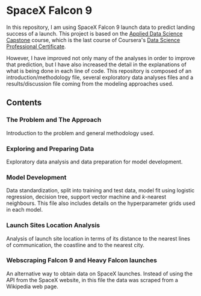 # SpaceX Falcon 9
 In this repository, I am using SpaceX Falcon 9 launch data to predict landing success of a launch.
 This project is based on the [Applied Data Science Capstone](https://www.coursera.org/learn/applied-data-science-capstone?specialization=ibm-data-science) course, which is the last course of Coursera's [Data Science Professional Certificate](https://www.coursera.org/professional-certificates/ibm-data-science).
 
 However, I have improved not only many of the analyses in order to improve that prediction, but I have also increased the detail in the explanations of what is being done in each line of code. This repository is composed of an introduction/methodology file, several exploratory data analyses files and a results/discussion file coming from the modeling approaches used.
 
 ## Contents
 ### The Problem and The Approach
 Introduction to the problem and general methodology used.
 
 ### Exploring and Preparing Data
 Exploratory data analysis and data preparation for model development.
 
 ### Model Development
 Data standardization, split into training and test data, model fit using logistic regression, decision tree, support vector machine and $k$-nearest neighbours. This file also includes details on the hyperparameter grids used in each model.
 
 ### Launch Sites Location Analysis
 Analysis of launch site location in terms of its distance to the nearest lines of communication, the coastline and to the nearest city.
 
 ### Webscraping Falcon 9 and Heavy Falcon launches
 An alternative way to obtain data on SpaceX launches. Instead of using the API from the SpaceX website, in this file the data was scraped from a Wikipedia web page.
